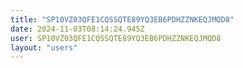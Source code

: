 ```yaml
---
title: "SP10VZ03QFE1CQSSQTE89YQ3EB6PDHZZNKEQJMQD8"
date: 2024-11-03T08:14:24.945Z
user: SP10VZ03QFE1CQSSQTE89YQ3EB6PDHZZNKEQJMQD8
layout: "users"
---
```

    